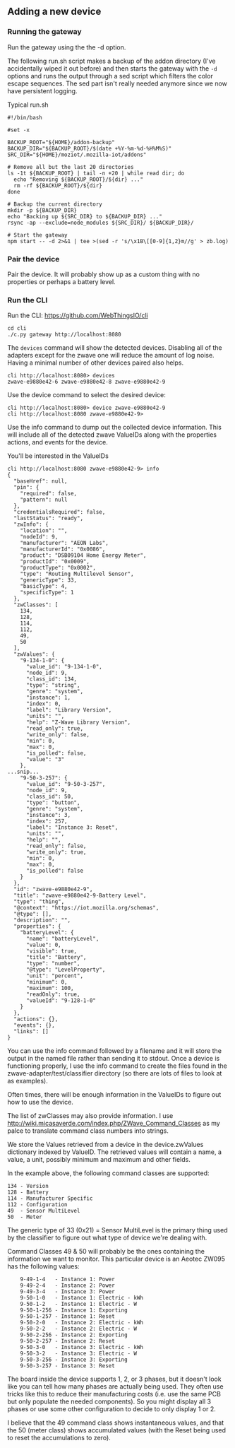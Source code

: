 ## Adding a new device

### Running the gateway

Run the gateway using the the -d option.

The following run.sh script makes a backup of the addon directory (I've accidentally wiped it out before) and then starts the gateway with the
`-d` options and runs the output through a sed script which filters the color escape sequences. The sed part isn't really needed anymore since
we now have persistent logging.

Typical run.sh
```
#!/bin/bash

#set -x

BACKUP_ROOT="${HOME}/addon-backup"
BACKUP_DIR="${BACKUP_ROOT}/$(date +%Y-%m-%d-%H%M%S)"
SRC_DIR="${HOME}/moziot/.mozilla-iot/addons"

# Remove all but the last 20 directories
ls -1t ${BACKUP_ROOT} | tail -n +20 | while read dir; do
  echo "Removing ${BACKUP_ROOT}/${dir} ..."
  rm -rf ${BACKUP_ROOT}/${dir}
done

# Backup the current directory
mkdir -p ${BACKUP_DIR}
echo "Backing up ${SRC_DIR} to ${BACKUP_DIR} ..."
rsync -ap --exclude=node_modules ${SRC_DIR}/ ${BACKUP_DIR}/

# Start the gateway
npm start -- -d 2>&1 | tee >(sed -r 's/\x1B\[[0-9]{1,2}m//g' > zb.log)
```

### Pair the device

Pair the device. It will probably show up as a custom thing with no properties or perhaps a battery level.

### Run the CLI

Run the CLI: https://github.com/WebThingsIO/cli

```
cd cli
./c.py gateway http://localhost:8080
```

The `devices` command will show the detected devices. Disabling all of the adapters except for the zwave one will reduce the amount of log noise. Having a minimal number of other devices paired also helps.

```
cli http://localhost:8080> devices
zwave-e9880e42-6 zwave-e9880e42-8 zwave-e9880e42-9
```

Use the device command to select the desired device:
```
cli http://localhost:8080> device zwave-e9880e42-9
cli http://localhost:8080 zwave-e9880e42-9>
```
Use the info command to dump out the collected device information.
This will include all of the detected zwave ValueIDs along with the
properties actions, and events for the device.

You'll be interested in the ValueIDs

```
cli http://localhost:8080 zwave-e9880e42-9> info
{
  "baseHref": null,
  "pin": {
    "required": false,
    "pattern": null
  },
  "credentialsRequired": false,
  "lastStatus": "ready",
  "zwInfo": {
    "location": "",
    "nodeId": 9,
    "manufacturer": "AEON Labs",
    "manufacturerId": "0x0086",
    "product": "DSB09104 Home Energy Meter",
    "productId": "0x0009",
    "productType": "0x0002",
    "type": "Routing Multilevel Sensor",
    "genericType": 33,
    "basicType": 4,
    "specificType": 1
  },
  "zwClasses": [
    134,
    128,
    114,
    112,
    49,
    50
  ],
  "zwValues": {
    "9-134-1-0": {
      "value_id": "9-134-1-0",
      "node_id": 9,
      "class_id": 134,
      "type": "string",
      "genre": "system",
      "instance": 1,
      "index": 0,
      "label": "Library Version",
      "units": "",
      "help": "Z-Wave Library Version",
      "read_only": true,
      "write_only": false,
      "min": 0,
      "max": 0,
      "is_polled": false,
      "value": "3"
    },
...snip...
    "9-50-3-257": {
      "value_id": "9-50-3-257",
      "node_id": 9,
      "class_id": 50,
      "type": "button",
      "genre": "system",
      "instance": 3,
      "index": 257,
      "label": "Instance 3: Reset",
      "units": "",
      "help": "",
      "read_only": false,
      "write_only": true,
      "min": 0,
      "max": 0,
      "is_polled": false
    }
  },
  "id": "zwave-e9880e42-9",
  "title": "zwave-e9880e42-9-Battery Level",
  "type": "thing",
  "@context": "https://iot.mozilla.org/schemas",
  "@type": [],
  "description": "",
  "properties": {
    "batteryLevel": {
      "name": "batteryLevel",
      "value": 0,
      "visible": true,
      "title": "Battery",
      "type": "number",
      "@type": "LevelProperty",
      "unit": "percent",
      "minimum": 0,
      "maximum": 100,
      "readOnly": true,
      "valueId": "9-128-1-0"
    }
  },
  "actions": {},
  "events": {},
  "links": []
}
```

You can use the info command followed by a filename and it will store
the output in the named file rather than sending it to stdout. Once a
device is functioning properly, I use the info command to create the
files found in the zwave-adapter/test/classifier directory (so there
are lots of files to look at as examples).

Often times, there will be enough information in the ValueIDs to
figure out how to use the device.

The list of zwClasses may also provide information. I use
http://wiki.micasaverde.com/index.php/ZWave_Command_Classes
as my palce to translate command class numbers into strings.

We store the Values retrieved from a device in the device.zwValues
dictionary indexed by ValueID. The retrieved values will contain a name,
a value, a unit, possibly minimum and maximum and other fields.

In the example above, the following command classes are supported:

```
134 - Version
128 - Battery
114 - Manufacturer Specific
112 - Configuration
49  - Sensor MultiLevel
50  - Meter
```

The generic type of 33 (0x21) = Sensor MultiLevel is the primary thing
used by the classifier to figure out what type of device we're dealing
with.

Command Classes 49 & 50 will probably be the ones containing the
information we want to monitor. This particular device is an Aeotec
ZW095 has the following values:
```
    9-49-1-4   - Instance 1: Power
    9-49-2-4   - Instance 2: Power
    9-49-3-4   - Instance 3: Power
    9-50-1-0   - Instance 1: Electric - kWh
    9-50-1-2   - Instance 1: Electric - W
    9-50-1-256 - Instance 1: Exporting
    9-50-1-257 - Instance 1: Reset
    9-50-2-0   - Instance 2: Electric - kWh
    9-50-2-2   - Instance 2: Electric - W
    9-50-2-256 - Instance 2: Exporting
    9-50-2-257 - Instance 2: Reset
    9-50-3-0   - Instance 3: Electric - kWh
    9-50-3-2   - Instance 3: Electric - W
    9-50-3-256 - Instance 3: Exporting
    9-50-3-257 - Instance 3: Reset
```
The board inside the device supports 1, 2, or 3 phases, but it doesn't
look like you can tell how many phases are actually being used. They
often use tricks like this to reduce their manufacturing costs (i.e.
use the same PCB but only populate the needed components). So you might
display all 3 phases or use some other configuration to decide to only
 display 1 or 2.

I believe that the 49 command class shows instantaneous values, and that
the 50 (meter class) shows accumulated values (with the Reset being used
to reset the accumulations to zero).
